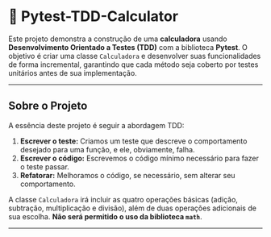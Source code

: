 # 🧮 Pytest-TDD-Calculator

Este projeto demonstra a construção de uma **calculadora** usando **Desenvolvimento Orientado a Testes (TDD)** com a biblioteca **Pytest**. O objetivo é criar uma classe `Calculadora` e desenvolver suas funcionalidades de forma incremental, garantindo que cada método seja coberto por testes unitários antes de sua implementação.

---

##  Sobre o Projeto

A essência deste projeto é seguir a abordagem TDD:

1.  **Escrever o teste:** Criamos um teste que descreve o comportamento desejado para uma função, e ele, obviamente, falha.
2.  **Escrever o código:** Escrevemos o código mínimo necessário para fazer o teste passar.
3.  **Refatorar:** Melhoramos o código, se necessário, sem alterar seu comportamento.

A classe `Calculadora` irá incluir as quatro operações básicas (adição, subtração, multiplicação e divisão), além de duas operações adicionais de sua escolha. **Não será permitido o uso da biblioteca `math`**.

---
